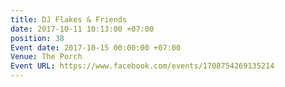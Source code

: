 ```yaml
---
title: DJ Flakes & Friends
date: 2017-10-11 10:13:00 +07:00
position: 38
Event date: 2017-10-15 00:00:00 +07:00
Venue: The Porch
Event URL: https://www.facebook.com/events/1708754269135214
---
```


